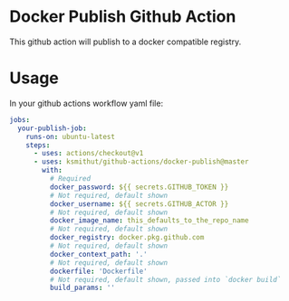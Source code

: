 # Docker Publish Github Action

This github action will publish to a docker compatible registry.

# Usage

In your github actions workflow yaml file:

```yaml
jobs:
  your-publish-job:
    runs-on: ubuntu-latest
    steps:
      - uses: actions/checkout@v1
      - uses: ksmithut/github-actions/docker-publish@master
        with:
          # Required
          docker_password: ${{ secrets.GITHUB_TOKEN }}
          # Not required, default shown
          docker_username: ${{ secrets.GITHUB_ACTOR }}
          # Not required, default shown
          docker_image_name: this_defaults_to_the_repo_name
          # Not required, default shown
          docker_registry: docker.pkg.github.com
          # Not required, default shown
          docker_context_path: '.'
          # Not required, default shown
          dockerfile: 'Dockerfile'
          # Not required, default shown, passed into `docker build`
          build_params: ''
```
